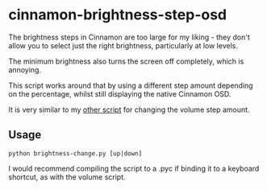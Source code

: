 # cinnamon-brightness-step-osd
The brightness steps in Cinnamon are too large for my liking - they don't allow you to select just the right brightness, particularly at low levels.

The minimum brightness also turns the screen off completely, which is annoying.

This script works around that by using a different step amount depending on the percentage, whilst still displaying the native Cinnamon OSD.

It is very similar to my [other script](https://github.com/jamerst/cinnamon-volume-step-osd) for changing the volume step amount.

## Usage
    python brightness-change.py [up|down]

I would recommend compiling the script to a .pyc if binding it to a keyboard shortcut, as with the volume script.